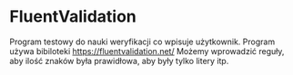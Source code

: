 # FluentValidation

Program testowy do nauki weryfikacji co wpisuje użytkownik.
Program używa bibiloteki https://fluentvalidation.net/
Możemy wprowadzić reguły, aby ilość znaków była prawidłowa, aby były tylko litery itp.

